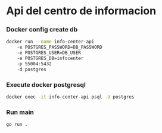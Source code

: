 # Api del centro de informacion

### Docker config create db

```bash
docker run --name info-center-api
    -e POSTGRES_PASSWORD=DB_PASSWORD
    -e POSTGRES_USER=DB_USER
    -e POSTGRES_DB=infocenter
    -p 55004:5432
    -d postgres
```

### Execute docker postgresql

```bash
docker exec -it info-center-api psql -U postgres
```

### Run main

```bash
go run .
```
